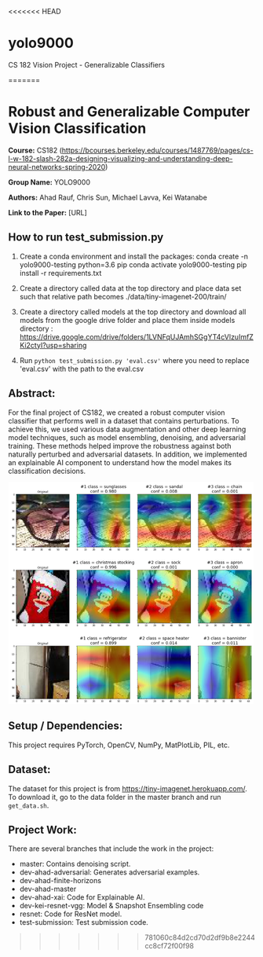 <<<<<<< HEAD
# yolo9000
CS 182 Vision Project - Generalizable Classifiers

=======
# Robust and Generalizable Computer Vision Classification
<b>Course:</b> CS182 (https://bcourses.berkeley.edu/courses/1487769/pages/cs-l-w-182-slash-282a-designing-visualizing-and-understanding-deep-neural-networks-spring-2020)

<b>Group Name:</b> YOLO9000

<b>Authors:</b> Ahad Rauf, Chris Sun, Michael Lavva, Kei Watanabe

<b>Link to the Paper:</b> [URL]

## How to run test_submission.py
1. Create a conda environment and install the packages:
conda create -n yolo9000-testing python=3.6 pip
conda activate yolo9000-testing
pip install -r requirements.txt

2. Create a directory called data at the top directory and place data set such that relative path becomes ./data/tiny-imagenet-200/train/

3. Create a directory called models at the top directory and download all models from the google drive folder and place them inside models directory : https://drive.google.com/drive/folders/1LVNFqUJAmhSGgYT4cVlzuImfZKi2ctyI?usp=sharing

4. Run `python test_submission.py 'eval.csv'` where you need to replace 'eval.csv' with the path to the eval.csv

## Abstract:
For the final project of CS182, we created a robust computer vision classifier that performs well in a dataset that contains perturbations. To achieve this, we used various data augmentation and other deep learning model techniques, such as model ensembling, denoising, and adversarial training. These  methods  helped  improve  the  robustness against both naturally perturbed and adversarial datasets. In addition, we implemented an explainable AI component to understand how the model makes its classification decisions.

<img src="images/class_action_maps.png" width="500">

## Setup / Dependencies:
This project requires PyTorch, OpenCV, NumPy, MatPlotLib, PIL, etc.



## Dataset:
The dataset for this project is from https://tiny-imagenet.herokuapp.com/. To download it, go to the data folder in the master branch and run `get_data.sh`.

## Project Work:
There are several branches that include the work in the project:
* master: Contains denoising script.
* dev-ahad-adversarial: Generates adversarial examples.
* dev-ahad-finite-horizons
* dev-ahad-master
* dev-ahad-xai: Code for Explainable AI.
* dev-kei-resnet-vgg: Model & Snapshot Ensembling code
* resnet: Code for ResNet model.
* test-submission: Test submission code.
>>>>>>> 781060c84d2cd70d2df9b8e2244cc8cf72f00f98
